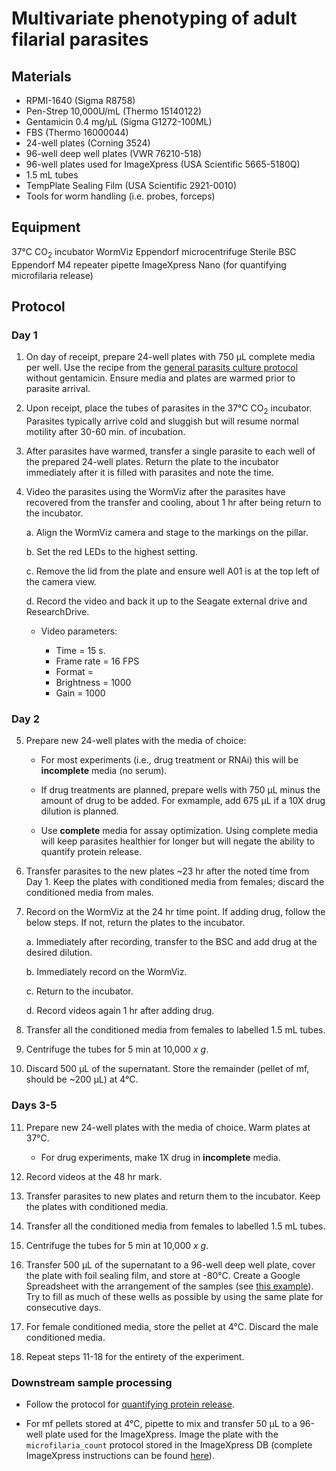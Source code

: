 # Multivariate phenotyping of adult filarial parasites

## Materials
- RPMI-1640 (Sigma R8758)   
- Pen-Strep 10,000U/mL (Thermo 15140122)  
- Gentamicin 0.4 mg/µL (Sigma G1272-100ML)  
- FBS (Thermo 16000044)
- 24-well plates (Corning 3524)
- 96-well deep well plates (VWR 76210-518)
- 96-well plates used for ImageXpress (USA Scientific 5665-5180Q)
- 1.5 mL tubes
- TempPlate Sealing Film (USA Scientific 2921-0010)
- Tools for worm handling (i.e. probes, forceps)

## Equipment

37°C CO<sub>2</sub> incubator
WormViz
Eppendorf microcentrifuge
Sterile BSC
Eppendorf M4 repeater pipette
ImageXpress Nano (for quantifying microfilaria release)

## Protocol

### Day 1

1. On day of receipt, prepare 24-well plates with 750 μL complete media per well. Use the recipe from the [general parasits culture protocol](../General_Parasite_Culture/General_Parasite_Culture.md) without gentamicin. Ensure media and plates are warmed prior to parasite arrival.

2. Upon receipt, place the tubes of parasites in the 37°C CO<sub>2</sub> incubator. Parasites typically arrive cold and sluggish but will resume normal motility after 30-60 min. of incubation.

3. After parasites have warmed, transfer a single parasite to each well of the prepared 24-well plates. Return the plate to the incubator immediately after it is filled with parasites and note the time.

4. Video the parasites using the WormViz after the parasites have recovered from the transfer and cooling, about 1 hr after being return to the incubator.

    a. Align the WormViz camera and stage to the markings on the pillar.

    b. Set the red LEDs to the highest setting.

    c. Remove the lid from the plate and ensure well A01 is at the top left of the camera view.

    d. Record the video and back it up to the Seagate external drive and ResearchDrive.

    - Video parameters:

      - Time = 15 s.
      - Frame rate =  16 FPS
      - Format =
      - Brightness = 1000
      - Gain = 1000

### Day 2

5. Prepare new 24-well plates with the media of choice:

    - For most experiments (i.e., drug treatment or RNAi) this will be **incomplete** media (no serum).

    - If drug treatments are planned, prepare wells with 750 μL minus the amount of drug to be added. For exmample, add 675 μL if a 10X drug dilution is planned.

    - Use **complete** media for assay optimization. Using complete media will keep parasites healthier for longer but will negate the ability to quantify protein release.

6. Transfer parasites to the new plates ~23 hr after the noted time from Day 1. Keep the plates with conditioned media from females; discard the conditioned media from males.

7. Record on the WormViz at the 24 hr time point. If adding drug, follow the below steps. If not, return the plates to the incubator.

    a. Immediately after recording, transfer to the BSC and add drug at the desired dilution.

    b. Immediately record on the WormViz.

    c. Return to the incubator.

    d. Record videos again 1 hr after adding drug.

8. Transfer all the conditioned media from females to labelled 1.5 mL tubes.

9. Centrifuge the tubes for 5 min at 10,000 *x g*.

10. Discard 500 μL of the supernatant. Store the remainder (pellet of mf, should be ~200 μL) at 4°C.

### Days 3-5

11. Prepare new 24-well plates with the media of choice. Warm plates at 37°C.

    - For drug experiments, make 1X drug in **incomplete** media.

12. Record videos at the 48 hr mark.

13. Transfer parasites to new plates and return them to the incubator. Keep the plates with conditioned media.

14. Transfer all the conditioned media from females to labelled 1.5 mL tubes.

15. Centrifuge the tubes for 5 min at 10,000 *x g*.

16. Transfer 500 μL of the supernatant to a 96-well deep well plate, cover the plate with foil sealing film, and store at -80°C. Create a Google Spreadsheet with the arrangement of the samples (see [this example](https://docs.google.com/spreadsheets/d/136XA8yCzhY0h7fKNrcppDCZV97jnYLagD5qhwuxPzds/edit?usp=sharing)). Try to fill as much of these wells as possible by using the same plate for consecutive days.

17. For female conditioned media, store the pellet at 4°C. Discard the male conditioned media.

18. Repeat steps 11-18 for the entirety of the experiment.

### Downstream sample processing

- Follow the protocol for [quantifying protein release](../Protein_Release_Assay/Protein_Release_Assay.md).

- For mf pellets stored at 4°C, pipette to mix and transfer 50 μL to a 96-well plate used for the ImageXpress. Image the plate with the `microfilaria_count` protocol stored in the ImageXpress DB (complete ImageXpress instructions can be found [here](https://docs.google.com/document/d/1CLaqODDSfTY-3CK3ORyoiqtW7k7MVlBo8bqKmZStuCs/edit?usp=sharing)).
